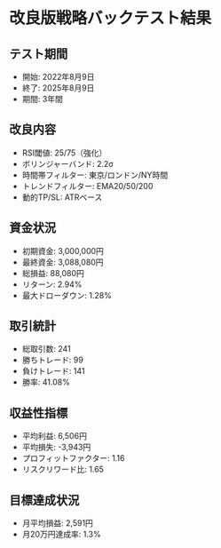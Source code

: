 # 改良版戦略バックテスト結果

## テスト期間
- 開始: 2022年8月9日
- 終了: 2025年8月9日
- 期間: 3年間

## 改良内容
- RSI閾値: 25/75（強化）
- ボリンジャーバンド: 2.2σ
- 時間帯フィルター: 東京/ロンドン/NY時間
- トレンドフィルター: EMA20/50/200
- 動的TP/SL: ATRベース

## 資金状況
- 初期資金: 3,000,000円
- 最終資金: 3,088,080円
- 総損益: 88,080円
- リターン: 2.94%
- 最大ドローダウン: 1.28%

## 取引統計
- 総取引数: 241
- 勝ちトレード: 99
- 負けトレード: 141
- 勝率: 41.08%

## 収益性指標
- 平均利益: 6,506円
- 平均損失: -3,943円
- プロフィットファクター: 1.16
- リスクリワード比: 1.65

## 目標達成状況
- 月平均損益: 2,591円
- 月20万円達成率: 1.3%
